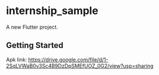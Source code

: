 # internship_sample

A new Flutter project.

## Getting Started

Apk link: https://drive.google.com/file/d/1-2SqLVWaB0v3Sc4B9DzDpSMEfUOZ_0G2/view?usp=sharing
